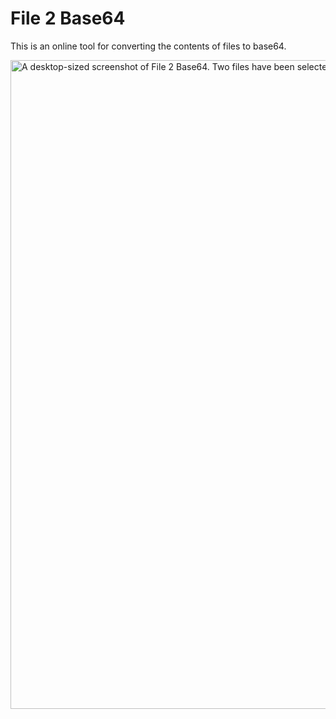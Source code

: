 # File 2 Base64

This is an online tool for converting the contents of files to base64.

<img width="1799" height="1038" alt="A desktop-sized screenshot of File 2 Base64. Two files have been selected, notes.txt and todo.txt, and their base64-encoded contents are displayed in the output area." src="https://github.com/user-attachments/assets/1faa945c-5a88-4709-9557-6f12d0f99ed2" />
